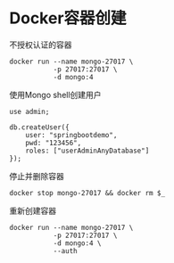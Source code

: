# Docker容器创建
不授权认证的容器
```shell script
docker run --name mongo-27017 \
           -p 27017:27017 \
           -d mongo:4
```

使用Mongo shell创建用户
```mongojs
use admin;

db.createUser({
    user: "springbootdemo",
    pwd: "123456",
    roles: ["userAdminAnyDatabase"]
});
```

停止并删除容器
```shell script
docker stop mongo-27017 && docker rm $_
```

重新创建容器
```shell script
docker run --name mongo-27017 \
           -p 27017:27017 \
           -d mongo:4 \
           --auth
```